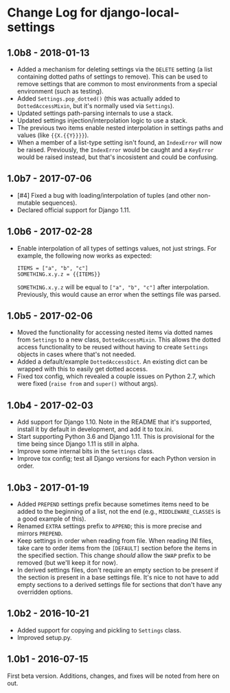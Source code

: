 # Change Log for django-local-settings

## 1.0b8 - 2018-01-13

- Added a mechanism for deleting settings via the `DELETE` setting (a
  list containing dotted paths of settings to remove). This can be used
  to remove settings that are common to most environments from a special
  environment (such as testing).
- Added `Settings.pop_dotted()` (this was actually added to
  `DottedAccessMixin`, but it's normally used via `Settings`).
- Updated settings path-parsing internals to use a stack.
- Updated settings injection/interpolation logic to use a stack.
- The previous two items enable nested interpolation in settings paths
  and values (like `{{X.{{Y}}}}`).
- When a member of a list-type setting isn't found, an `IndexError` will
  now be raised. Previously, the `IndexError` would be caught and
  a `KeyError` would be raised instead, but that's incosistent and could
  be confusing.

## 1.0b7 - 2017-07-06

- [#4] Fixed a bug with loading/interpolation of tuples (and other non-mutable
  sequences).
- Declared official support for Django 1.11.

## 1.0b6 - 2017-02-28

- Enable interpolation of all types of settings values, not just strings. For
  example, the following now works as expected:

      ITEMS = ["a", "b", "c"]
      SOMETHING.x.y.z = {{ITEMS}}

  `SOMETHING.x.y.z` will be equal to `["a", "b", "c"]` after interpolation.
  Previously, this would cause an error when the settings file was parsed.

## 1.0b5 - 2017-02-06

- Moved the functionality for accessing nested items via dotted names
  from `Settings` to a new class, `DottedAccessMixin`. This allows the
  dotted access functionality to be reused without having to create
  `Settings` objects in cases where that's not needed.
- Added a default/example `DottedAccessDict`. An existing dict can be
  wrapped with this to easily get dotted access.
- Fixed tox config, which revealed a couple issues on Python 2.7, which
  were fixed (`raise from` and `super()` without args).

## 1.0b4 - 2017-02-03

- Add support for Django 1.10. Note in the README that it's supported, install
  it by default in development, and add it to tox.ini.
- Start supporting Python 3.6 and Django 1.11. This is provisional for the time
  being since Django 1.11 is still in alpha.
- Improve some internal bits in the `Settings` class.
- Improve tox config; test all Django versions for each Python version in order.

## 1.0b3 - 2017-01-19

- Added `PREPEND` settings prefix because sometimes items need to be added to
  the beginning of a list, not the end (e.g., `MIDDLEWARE_CLASSES` is a good
  example of this).
- Renamed `EXTRA` settings prefix to `APPEND`; this is more precise and mirrors
  `PREPEND`.
- Keep settings in order when reading from file. When reading INI files, take
  care to order items from the `[DEFAULT]` section before the items in the
  specified section. This change *should* allow the `SWAP` prefix to be
  removed (but we'll keep it for now).
- In derived settings files, don't require an empty section to be present if
  the section is present in a base settings file. It's nice to not have to add
  empty sections to a derived settings file for sections that don't have any
  overridden options.

## 1.0b2 - 2016-10-21

- Added support for copying and pickling to `Settings` class.
- Improved setup.py.

## 1.0b1 - 2016-07-15

First beta version. Additions, changes, and fixes will be noted from here on
out.

